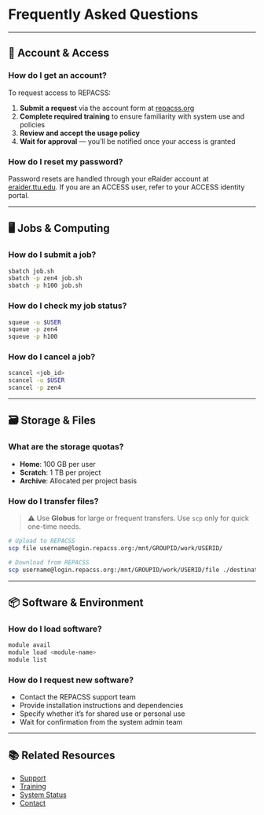 # Frequently Asked Questions

---

## 🔐 Account & Access

### How do I get an account?

To request access to REPACSS:

1. **Submit a request** via the account form at [repacss.org](https://repacss.org)
2. **Complete required training** to ensure familiarity with system use and policies
3. **Review and accept the usage policy**
4. **Wait for approval** — you’ll be notified once your access is granted

### How do I reset my password?

Password resets are handled through your eRaider account at [eraider.ttu.edu](https://eraider.ttu.edu). If you are an ACCESS user, refer to your ACCESS identity portal.

---

## 🖥️ Jobs & Computing

### How do I submit a job?

```bash
sbatch job.sh
sbatch -p zen4 job.sh
sbatch -p h100 job.sh
```

### How do I check my job status?

```bash
squeue -u $USER
squeue -p zen4
squeue -p h100
```

### How do I cancel a job?

```bash
scancel <job_id>
scancel -u $USER
scancel -p zen4
```

---

## 🗃️ Storage & Files

### What are the storage quotas?

- **Home**: 100 GB per user
- **Scratch**: 1 TB per project
- **Archive**: Allocated per project basis

### How do I transfer files?

> ⚠️ Use **Globus** for large or frequent transfers. Use `scp` only for quick one-time needs.

```bash
# Upload to REPACSS
scp file username@login.repacss.org:/mnt/GROUPID/work/USERID/

# Download from REPACSS
scp username@login.repacss.org:/mnt/GROUPID/work/USERID/file ./destination
```

---

## 📦 Software & Environment

### How do I load software?

```bash
module avail
module load <module-name>
module list
```

### How do I request new software?

- Contact the REPACSS support team
- Provide installation instructions and dependencies
- Specify whether it’s for shared use or personal use
- Wait for confirmation from the system admin team

---

## 📚 Related Resources

- [Support](support.md)
- [Training](training.md)
- [System Status](system-status.md)
- [Contact](contact.md)
